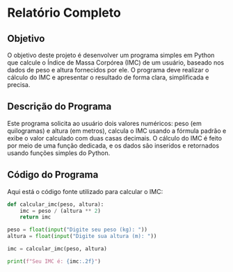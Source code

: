 # Relatório Completo

## Objetivo

O objetivo deste projeto é desenvolver um programa simples em Python que calcule o Índice de Massa Corpórea (IMC) de um usuário, baseado nos dados de peso e altura fornecidos por ele. O programa deve realizar o cálculo do IMC e apresentar o resultado de forma clara, simplificada e precisa.

## Descrição do Programa

Este programa solicita ao usuário dois valores numéricos: peso (em quilogramas) e altura (em metros), calcula o IMC usando a fórmula padrão e exibe o valor calculado com duas casas decimais. O cálculo do IMC é feito por meio de uma função dedicada, e os dados são inseridos e retornados usando funções simples do Python.

## Código do Programa

Aqui está o código fonte utilizado para calcular o IMC:

```python
def calcular_imc(peso, altura):
    imc = peso / (altura ** 2)
    return imc

peso = float(input("Digite seu peso (kg): "))
altura = float(input("Digite sua altura (m): "))

imc = calcular_imc(peso, altura)

print(f"Seu IMC é: {imc:.2f}")
